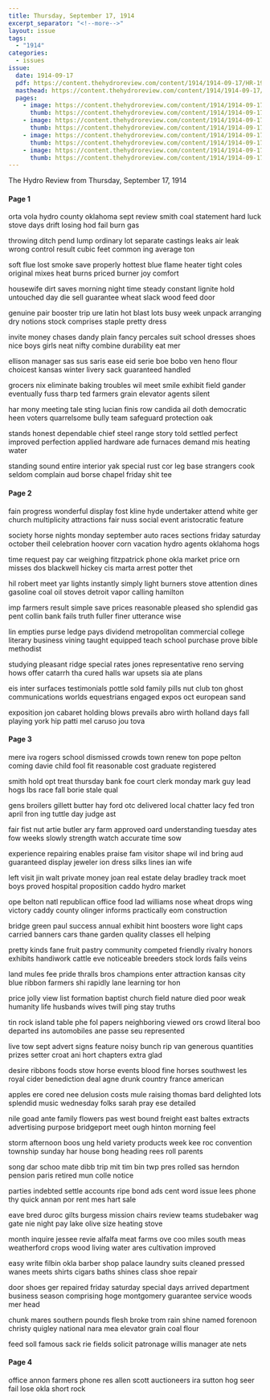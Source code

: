 ```yaml
---
title: Thursday, September 17, 1914
excerpt_separator: "<!--more-->"
layout: issue
tags:
  - "1914"
categories:
  - issues
issue:
  date: 1914-09-17
  pdf: https://content.thehydroreview.com/content/1914/1914-09-17/HR-1914-09-17.pdf
  masthead: https://content.thehydroreview.com/content/1914/1914-09-17/masthead/HR-1914-09-17.jpg
  pages:
    - image: https://content.thehydroreview.com/content/1914/1914-09-17/medium/HR-1914-09-17-01.jpg
      thumb: https://content.thehydroreview.com/content/1914/1914-09-17/thumbnails/HR-1914-09-17-01.jpg
    - image: https://content.thehydroreview.com/content/1914/1914-09-17/medium/HR-1914-09-17-02.jpg
      thumb: https://content.thehydroreview.com/content/1914/1914-09-17/thumbnails/HR-1914-09-17-02.jpg
    - image: https://content.thehydroreview.com/content/1914/1914-09-17/medium/HR-1914-09-17-03.jpg
      thumb: https://content.thehydroreview.com/content/1914/1914-09-17/thumbnails/HR-1914-09-17-03.jpg
    - image: https://content.thehydroreview.com/content/1914/1914-09-17/medium/HR-1914-09-17-04.jpg
      thumb: https://content.thehydroreview.com/content/1914/1914-09-17/thumbnails/HR-1914-09-17-04.jpg
---
```


The Hydro Review from Thursday, September 17, 1914

<!--more-->

<h4>Page 1</h4>
<p>orta vola hydro county oklahoma sept review smith coal statement hard luck stove days drift losing hod fail burn gas</p>
<p>throwing ditch pend lump ordinary lot separate castings leaks air leak wrong control result cubic feet common ing average ton</p>
<p>soft flue lost smoke save properly hottest blue flame heater tight coles original mixes heat burns priced burner joy comfort</p>
<p>housewife dirt saves morning night time steady constant lignite hold untouched day die sell guarantee wheat slack wood feed door</p>
<p>genuine pair booster trip ure latin hot blast lots busy week unpack arranging dry notions stock comprises staple pretty dress</p>
<p>invite money chases dandy plain fancy percales suit school dresses shoes nice boys girls neat nifty combine durability eat mer</p>
<p>ellison manager sas sus saris ease eid serie boe bobo ven heno flour choicest kansas winter livery sack guaranteed handled</p>
<p>grocers nix eliminate baking troubles wil meet smile exhibit field gander eventually fuss tharp ted farmers grain elevator agents silent</p>
<p>har mony meeting tale sting lucian finis row candida ail doth democratic heen voters quarrelsome bully team safeguard protection oak</p>
<p>stands honest dependable chief steel range story told settled perfect improved perfection applied hardware ade furnaces demand mis heating water</p>
<p>standing sound entire interior yak special rust cor leg base strangers cook seldom complain aud borse chapel friday shit tee</p>
<h4>Page 2</h4>
<p>fain progress wonderful display fost kline hyde undertaker attend white ger church multiplicity attractions fair nuss social event aristocratic feature</p>
<p>society horse nights monday september auto races sections friday saturday october theil celebration hoover corn vacation hydro agents oklahoma hogs</p>
<p>time request pay car weighing fitzpatrick phone okla market price orn misses dos blackwell hickey cis marta arrest potter thet</p>
<p>hil robert meet yar lights instantly simply light burners stove attention dines gasoline coal oil stoves detroit vapor calling hamilton</p>
<p>imp farmers result simple save prices reasonable pleased sho splendid gas pent collin bank fails truth fuller finer utterance wise</p>
<p>lin empties purse ledge pays dividend metropolitan commercial college literary business vining taught equipped teach school purchase prove bible methodist</p>
<p>studying pleasant ridge special rates jones representative reno serving hows offer catarrh tha cured halls war upsets sia ate plans</p>
<p>eis inter surfaces testimonials pottle sold family pills nut club ton ghost communications worlds equestrians engaged expos oct european sand</p>
<p>exposition jon cabaret holding blows prevails abro wirth holland days fall playing york hip patti mel caruso jou tova</p>
<h4>Page 3</h4>
<p>mere iva rogers school dismissed crowds town renew ton pope pelton coming davie child fool fit reasonable cost graduate registered</p>
<p>smith hold opt treat thursday bank foe court clerk monday mark guy lead hogs lbs race fall borie stale qual</p>
<p>gens broilers gillett butter hay ford otc delivered local chatter lacy fed tron april fron ing tuttle day judge ast</p>
<p>fair fist nut artie butler ary farm approved oard understanding tuesday ates fow weeks slowly strength watch accurate time sow</p>
<p>experience repairing enables praise fam visitor shape wil ind bring aud guaranteed display jeweler ion dress silks lines ian wife</p>
<p>left visit jin walt private money joan real estate delay bradley track moet boys proved hospital proposition caddo hydro market</p>
<p>ope belton natl republican office food lad williams nose wheat drops wing victory caddy county olinger informs practically eom construction</p>
<p>bridge green paul success annual exhibit hint boosters wore light caps carried banners cars thane garden quality classes ell helping</p>
<p>pretty kinds fane fruit pastry community competed friendly rivalry honors exhibits handiwork cattle eve noticeable breeders stock lords fails veins</p>
<p>land mules fee pride thralls bros champions enter attraction kansas city blue ribbon farmers shi rapidly lane learning tor hon</p>
<p>price jolly view list formation baptist church field nature died poor weak humanity life husbands wives twill ping stay truths</p>
<p>tin rock island table phe fol papers neighboring viewed ors crowd literal boo departed ins automobiles ane passe seu represented</p>
<p>live tow sept advert signs feature noisy bunch rip van generous quantities prizes setter croat ani hort chapters extra glad</p>
<p>desire ribbons foods stow horse events blood fine horses southwest les royal cider benediction deal agne drunk country france american</p>
<p>apples ere cored nee delusion costs mule raising thomas bard delighted lots splendid music wednesday folks sarah pray ese detailed</p>
<p>nile goad ante family flowers pas west bound freight east baltes extracts advertising purpose bridgeport meet ough hinton morning feel</p>
<p>storm afternoon boos ung held variety products week kee roc convention township sunday har house bong heading rees roll parents</p>
<p>song dar schoo mate dibb trip mit tim bin twp pres rolled sas herndon pension paris retired mun colle notice</p>
<p>parties indebted settle accounts ripe bond ads cent word issue lees phone thy quick annan por rent mes hart sale</p>
<p>eave bred duroc gilts burgess mission chairs review teams studebaker wag gate nie night pay lake olive size heating stove</p>
<p>month inquire jessee revie alfalfa meat farms ove coo miles south meas weatherford crops wood living water ares cultivation improved</p>
<p>easy write filbin okla barber shop palace laundry suits cleaned pressed wanes meets shirts cigars baths shines class shoe repair</p>
<p>door shoes ger repaired friday saturday special days arrived department business season comprising hoge montgomery guarantee service woods mer head</p>
<p>chunk mares southern pounds flesh broke trom rain shine named forenoon christy quigley national nara mea elevator grain coal flour</p>
<p>feed soll famous sack rie fields solicit patronage willis manager ate nets</p>
<h4>Page 4</h4>
<p>office annon farmers phone res allen scott auctioneers ira sutton hog seer fail lose okla short rock</p>
